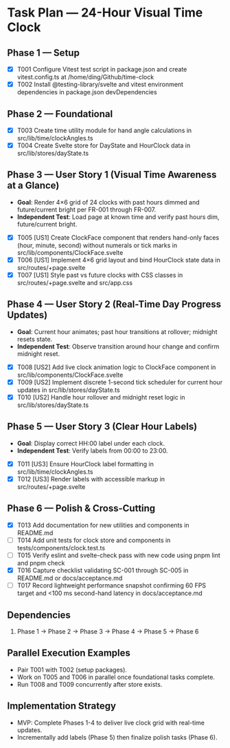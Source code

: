 # Task Plan — 24-Hour Visual Time Clock

## Phase 1 — Setup

- [x] T001 Configure Vitest test script in package.json and create vitest.config.ts at /home/ding/Github/time-clock
- [x] T002 Install @testing-library/svelte and vitest environment dependencies in package.json devDependencies

## Phase 2 — Foundational

- [x] T003 Create time utility module for hand angle calculations in src/lib/time/clockAngles.ts
- [x] T004 Create Svelte store for DayState and HourClock data in src/lib/stores/dayState.ts

## Phase 3 — User Story 1 (Visual Time Awareness at a Glance)

- **Goal**: Render 4×6 grid of 24 clocks with past hours dimmed and future/current bright per FR-001 through FR-007.
- **Independent Test**: Load page at known time and verify past hours dim, future/current bright.
- [x] T005 [US1] Create ClockFace component that renders hand-only faces (hour, minute, second) without numerals or tick marks in src/lib/components/ClockFace.svelte
- [x] T006 [US1] Implement 4×6 grid layout and bind HourClock state data in src/routes/+page.svelte
- [x] T007 [US1] Style past vs future clocks with CSS classes in src/routes/+page.svelte and src/app.css

## Phase 4 — User Story 2 (Real-Time Day Progress Updates)

- **Goal**: Current hour animates; past hour transitions at rollover; midnight resets state.
- **Independent Test**: Observe transition around hour change and confirm midnight reset.
- [x] T008 [US2] Add live clock animation logic to ClockFace component in src/lib/components/ClockFace.svelte
- [x] T009 [US2] Implement discrete 1-second tick scheduler for current hour updates in src/lib/stores/dayState.ts
- [x] T010 [US2] Handle hour rollover and midnight reset logic in src/lib/stores/dayState.ts

## Phase 5 — User Story 3 (Clear Hour Labels)

- **Goal**: Display correct HH:00 label under each clock.
- **Independent Test**: Verify labels from 00:00 to 23:00.
- [x] T011 [US3] Ensure HourClock label formatting in src/lib/time/clockAngles.ts
- [x] T012 [US3] Render labels with accessible markup in src/routes/+page.svelte

## Phase 6 — Polish & Cross-Cutting

- [x] T013 Add documentation for new utilities and components in README.md
- [ ] T014 Add unit tests for clock store and components in tests/components/clock.test.ts
- [ ] T015 Verify eslint and svelte-check pass with new code using pnpm lint and pnpm check
- [x] T016 Capture checklist validating SC-001 through SC-005 in README.md or docs/acceptance.md
- [ ] T017 Record lightweight performance snapshot confirming 60 FPS target and <100 ms second-hand latency in docs/acceptance.md

## Dependencies

1. Phase 1 → Phase 2 → Phase 3 → Phase 4 → Phase 5 → Phase 6

## Parallel Execution Examples

- Pair T001 with T002 (setup packages).
- Work on T005 and T006 in parallel once foundational tasks complete.
- Run T008 and T009 concurrently after store exists.

## Implementation Strategy

- MVP: Complete Phases 1-4 to deliver live clock grid with real-time updates.
- Incrementally add labels (Phase 5) then finalize polish tasks (Phase 6).
